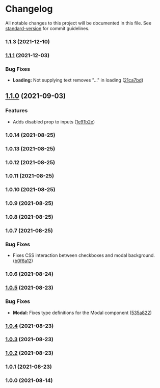# Changelog

All notable changes to this project will be documented in this file. See [standard-version](https://github.com/conventional-changelog/standard-version) for commit guidelines.

### 1.1.3 (2021-12-10)

### [1.1.1](https://github.com/vini-vici/viddi/compare/v1.1.0...v1.1.1) (2021-12-03)


### Bug Fixes

* **Loading:** Not supplying text removes "..." in loading ([21ca7bd](https://github.com/vini-vici/viddi/commit/21ca7bdf8ab5fc6d1a43e9d41a0c8741ab58b628))

## [1.1.0](https://github.com/vini-vici/viddi/compare/v1.0.14...v1.1.0) (2021-09-03)


### Features

* Adds disabled prop to inputs ([1e91b2e](https://github.com/vini-vici/viddi/commit/1e91b2e2be87d6c662c565c05508be769a9d6dbe))

### 1.0.14 (2021-08-25)

### 1.0.13 (2021-08-25)

### 1.0.12 (2021-08-25)

### 1.0.11 (2021-08-25)

### 1.0.10 (2021-08-25)

### 1.0.9 (2021-08-25)

### 1.0.8 (2021-08-25)

### 1.0.7 (2021-08-25)


### Bug Fixes

* Fixes CSS interaction between checkboxes and modal background. ([b0f6a12](https://github.com/vini-vici/viddi/commit/b0f6a1272a009c7165986f54826917a8c0d9377f))

### 1.0.6 (2021-08-24)

### [1.0.5](https://github.com/vini-vici/viddi/compare/v1.0.4...v1.0.5) (2021-08-23)


### Bug Fixes

* **Modal:** Fixes type definitions for the Modal component ([535a822](https://github.com/vini-vici/viddi/commit/535a82248b1b3f90070d54396d623aca3713cb6d))

### [1.0.4](https://github.com/vini-vici/viddi/compare/v1.0.3...v1.0.4) (2021-08-23)

### [1.0.3](https://github.com/vini-vici/viddi/compare/v1.0.2...v1.0.3) (2021-08-23)

### [1.0.2](https://github.com/vini-vici/viddi/compare/v1.0.1...v1.0.2) (2021-08-23)

### 1.0.1 (2021-08-23)

### 1.0.0 (2021-08-14)
